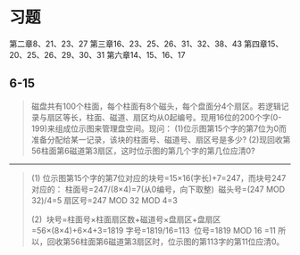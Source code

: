 # 习题

第二章8、21、23、27
第三章16、23、25、26、31、32、38、43
第四章15、20、25、26、29、30、31
第六章14、15、16、17

## 6-15  

> 磁盘共有100个柱面，每个柱面有8个磁头，每个盘面分4个扇区。若逻辑记录与扇区等长，柱面、磁道、扇区均从0起编号。现用16位的200个字(0-199)来组成位示图来管理盘空间。现问：
> (1)位示图第15个字的第7位为0而准备分配给某一记录，该块的柱面号、磁道号、扇区号是多少?
> (2)现回收第56柱面第6磁道第3扇区，这时位示图的第几个字的第几位应清0?

----------------------------------------------------------------------------------------------

> (1)
> ​    位示图第15个字的第7位对应的块号=15×16(字长)+7=247，而块号247对应的：
> ​    柱面号=247/(8×4)=7(从0编号，向下取整)
> ​    磁头号=(247 MOD 32)/4=5
> ​    扇区号=247 MOD 32 MOD 4=3
>
> (2)
> ​    块号=柱面号×柱面扇区数+磁道号×盘扇区+盘扇区=56×(8×4)+6×4+3=1819
> ​    字号=1819/16=113
> ​    位号=1819 MOD 16 =11
> ​    所以，回收第56柱面第6磁道第3扇区时，位示图的第113字的第11位应清0。

